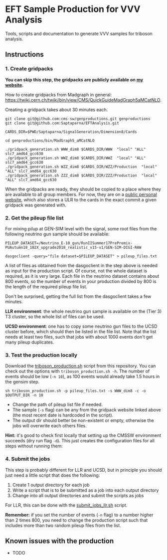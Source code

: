 # EFT Sample Production for VVV Analysis
Tools, scripts and documentation to generate VVV samples for triboson analysis.

## Instructions

### 1. Create gridpacks

**You can skip this step, the gridpacks are publicly available on [my website](https://rembserj.web.cern.ch/rembserj/genproduction/gridpacks/).**

How to create gridpacks from Madgraph in general: <https://twiki.cern.ch/twiki/bin/view/CMS/QuickGuideMadGraph5aMCatNLO>.

Creating a gridpack takes about 30 minutes each.

```
git clone git@github.com:cms-sw/genproductions.git genproductions
git clone git@github.com:Saptaparna/EFTAnalysis.git

CARDS_DIR=$PWD/Saptaparna/SignalGeneration/Dimension8/Cards

cd genproductions/bin/MadGraph5_aMCatNLO

./gridpack_generation.sh WWW_dim8 $CARDS_DIR/WWW  "local" "ALL" slc7_amd64_gcc630
./gridpack_generation.sh WWZ_dim8 $CARDS_DIR/WWZ  "local" "ALL" slc7_amd64_gcc630
./gridpack_generation.sh WZZ_dim8 $CARDS_DIR/WZZ/Production  "local" "ALL" slc7_amd64_gcc630
./gridpack_generation.sh ZZZ_dim8 $CARDS_DIR/ZZZ/Production  "local" "ALL" slc7_amd64_gcc630
```

When the gridpacks are ready, they should be copied to a place where they are available to all group members.
For now, they are on a [public personal website](https://rembserj.web.cern.ch/rembserj/genproduction/gridpacks/),
which also stores a ULR to the cards in the exact commit a given gridpack was generated with.

### 2. Get the pileup file list

For mixing pilup at GEN-SIM level with the signal, some root files from the following neutrino gun sample should be available:
```
PILEUP_DATASET=/Neutrino_E-10_gun/RunIISummer17PrePremix-PUAutumn18_102X_upgrade2018_realistic_v15-v1/GEN-SIM-DIGI-RAW

dasgoclient -query="file dataset=$PILEUP_DATASET" > pileup_files.txt
```
A list of files as obtained from the dasgoclient in the step above is needed as input for the production script.
Of course, not the whole dataset is required, as it is very large. Each file in the neutrino dataset contains about 800 events,
so the number of events in your production divided by 800 is the length of the required pileup file list.

Don't be surprised, getting the full list from the dasgoclient takes a few minutes.

**LLR environment**: the whole neutrino gun sample is available on the (Tier 3) T3 cluster, so the whole list of files can be used.

**UCSD environment**: one has to copy some neutrino gun files to the UCSD cluster before, which should then be listed in the file list. Note that the list needs at least two files, such that jobs with about 1000 events don't get many pileup duplicates.

### 3. Test the production locally

Download the [triboson_production.sh](https://github.com/guitargeek/vvv-eft-sample-production/blob/master/triboson_production.sh)
script from this repository. You can check out the options with `triboson_production.sh -h`.
The number of events should be low (`-n 10`), as 100 events would already take 1.5 hours in the gensim step.

```
sh triboson_production.sh -p pileup_files.txt -s WWW_dim8 -c -o $OUTPUT_DIR -n 10
```
* Change the path of pileup list file if needed.
* The sample (`-s` flag) can be any from the gridpack website linked above (the most recent date is hardcoded in the script).
* The output dir should better be non-existent or empty, otherwise the jobs will overwrite each others files.

**Hint:** it's good to check first locally that setting up the CMSSW environment succeeds (dry run flag `-d`). This just creates the configuration files for all steps without running them:

### 4. Submit the jobs

This step is probably different for LLR and UCSD, but in principle you should just need a little script that does the following:

1. Create 1 output directory for each job
2. Write a script that is to be submitted as a job into each output directory
3. Change into all output directories and submit the scripts as jobs

For LLR, this can be done with the [submit_jobs_llr.sh](https://github.com/guitargeek/vvv-eft-sample-production/blob/master/submit_jobs_llr.sh) script.


**Remember:** if you set the number of events (`-n` flag) to a number higher than 2 times 800, you need to change the production script such that includes more than two random pileup files from the list.

## Known issues with the production

* TODO
